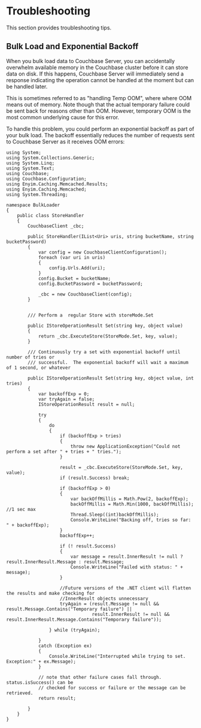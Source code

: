 # Troubleshooting

This section provides troubleshooting tips.
<a id="net-sdk-bulk-load-and-backoff"></a>
## Bulk Load and Exponential Backoff

When you bulk load data to Couchbase Server, you can accidentally overwhelm
available memory in the Couchbase cluster before it can store data on disk. If
this happens, Couchbase Server will immediately send a response indicating the
operation cannot be handled at the moment but can be handled later.

This is sometimes referred to as "handling Temp OOM", where where OOM means out
of memory. Note though that the actual temporary failure could be sent back for
reasons other than OOM. However, temporary OOM is the most common underlying
cause for this error.

To handle this problem, you could perform an exponential backoff as part of your
bulk load. The backoff essentially reduces the number of requests sent to
Couchbase Server as it receives OOM errors:


```
using System;
using System.Collections.Generic;
using System.Linq;
using System.Text;
using Couchbase;
using Couchbase.Configuration;
using Enyim.Caching.Memcached.Results;
using Enyim.Caching.Memcached;
using System.Threading;

namespace BulkLoader
{
    public class StoreHandler
    {
        CouchbaseClient _cbc;

        public StoreHandler(IList<Uri> uris, string bucketName, string bucketPassword)
        {
            var config = new CouchbaseClientConfiguration();
            foreach (var uri in uris)
            {
                config.Urls.Add(uri);
            }
            config.Bucket = bucketName;
            config.BucketPassword = bucketPassword;

            _cbc = new CouchbaseClient(config);
        }


        /// Perform a  regular Store with storeMode.Set

        public IStoreOperationResult Set(string key, object value)
        {
            return _cbc.ExecuteStore(StoreMode.Set, key, value);
        }

        /// Continuously try a set with exponential backoff until number of tries or
        /// successful.  The exponential backoff will wait a maximum of 1 second, or whatever

        public IStoreOperationResult Set(string key, object value, int tries)
        {
            var backoffExp = 0;
            var tryAgain = false;
            IStoreOperationResult result = null;

            try
            {
                do
                {
                    if (backoffExp > tries)
                    {
                        throw new ApplicationException("Could not perform a set after " + tries + " tries.");
                    }

                    result = _cbc.ExecuteStore(StoreMode.Set, key, value);
                    if (result.Success) break;

                    if (backoffExp > 0)
                    {
                        var backOffMillis = Math.Pow(2, backoffExp);
                        backOffMillis = Math.Min(1000, backOffMillis); //1 sec max
                        Thread.Sleep((int)backOffMillis);
                        Console.WriteLine("Backing off, tries so far: " + backoffExp);
                    }
                    backoffExp++;

                    if (! result.Success)
                    {
                        var message = result.InnerResult != null ? result.InnerResult.Message : result.Message;
                        Console.WriteLine("Failed with status: " + message);
                    }

                    //Future versions of the .NET client will flatten the results and make checking for
                    //InnerResult objects unnecessary
                    tryAgain = (result.Message != null && result.Message.Contains("Temporary failure") ||
                                result.InnerResult != null && result.InnerResult.Message.Contains("Temporary failure"));

                } while (tryAgain);

            }
            catch (Exception ex)
            {
                Console.WriteLine("Interrupted while trying to set.  Exception:" + ex.Message);
            }

            // note that other failure cases fall through.  status.isSuccess() can be
            // checked for success or failure or the message can be retrieved.
            return result;

        }
    }
}
```

<a id="couchbase-sdk-net-operation-results"></a>
